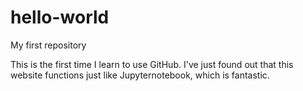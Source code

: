 # hello-world
My first repository

This is the first time I learn to use GitHub.
I've just found out that this website functions just like Jupyternotebook, which is fantastic.
